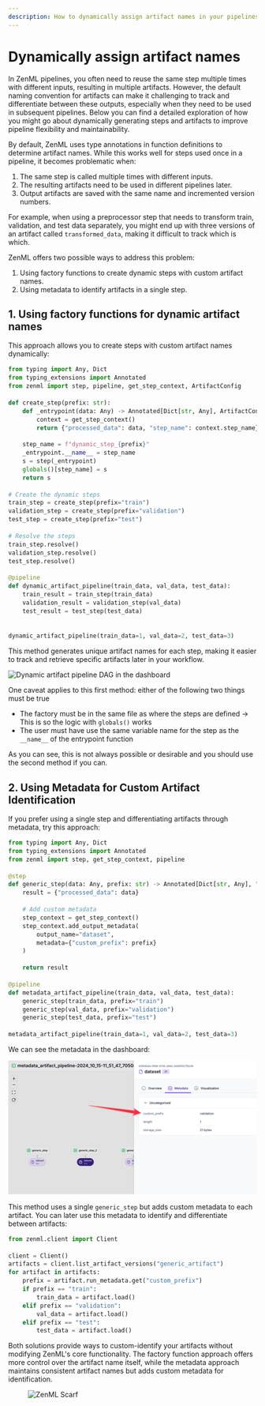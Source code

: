 ```yaml
---
description: How to dynamically assign artifact names in your pipelines.
---
```


# Dynamically assign artifact names

In ZenML pipelines, you often need to reuse the same step multiple times with
different inputs, resulting in multiple artifacts. However, the default naming
convention for artifacts can make it challenging to track and differentiate
between these outputs, especially when they need to be used in subsequent
pipelines. Below you can find a detailed exploration of how you might go about dynamically generating steps and artifacts to improve pipeline
flexibility and maintainability.

By default, ZenML uses type annotations in function definitions to determine artifact names. While this works well for steps used once in a pipeline, it becomes problematic when:

1. The same step is called multiple times with different inputs.
2. The resulting artifacts need to be used in different pipelines later.
3. Output artifacts are saved with the same name and incremented version numbers.

For example, when using a preprocessor step that needs to transform train, validation, and test data separately, you might end up with three versions of an artifact called `transformed_data`, making it difficult to track which is which.

ZenML offers two possible ways to address this problem:

1. Using factory functions to create dynamic steps with custom artifact names.
2. Using metadata to identify artifacts in a single step.

## 1. Using factory functions for dynamic artifact names

This approach allows you to create steps with custom artifact names dynamically:

```python
from typing import Any, Dict
from typing_extensions import Annotated
from zenml import step, pipeline, get_step_context, ArtifactConfig

def create_step(prefix: str):
    def _entrypoint(data: Any) -> Annotated[Dict[str, Any], ArtifactConfig(name=f"{prefix}_artifact")]:
        context = get_step_context()
        return {"processed_data": data, "step_name": context.step_name}

    step_name = f"dynamic_step_{prefix}"
    _entrypoint.__name__ = step_name
    s = step(_entrypoint)
    globals()[step_name] = s
    return s

# Create the dynamic steps
train_step = create_step(prefix="train")
validation_step = create_step(prefix="validation")
test_step = create_step(prefix="test")

# Resolve the steps
train_step.resolve()
validation_step.resolve()
test_step.resolve()

@pipeline
def dynamic_artifact_pipeline(train_data, val_data, test_data):
    train_result = train_step(train_data)
    validation_result = validation_step(val_data)
    test_result = test_step(test_data)


dynamic_artifact_pipeline(train_data=1, val_data=2, test_data=3)
```

This method generates unique artifact names for each step, making it easier to
track and retrieve specific artifacts later in your workflow.

![Dynamic artifact pipeline DAG in the
dashboard](../../.gitbook/assets/dynamic_artifact_pipeline.png)

One caveat applies to this first method: either of the following two things must
be true

- The factory must be in the same file as where the steps are defined -> This is
  so the logic with `globals()` works
- The user must have use the same variable name for the step as the `__name__`
  of the entrypoint function

As you can see, this is not always possible or desirable and you should use
the second method if you can.

## 2. Using Metadata for Custom Artifact Identification

If you prefer using a single step and differentiating artifacts through metadata, try this approach:

```python
from typing import Any, Dict
from typing_extensions import Annotated
from zenml import step, get_step_context, pipeline

@step
def generic_step(data: Any, prefix: str) -> Annotated[Dict[str, Any], "dataset"]:
    result = {"processed_data": data}

    # Add custom metadata
    step_context = get_step_context()
    step_context.add_output_metadata(
        output_name="dataset",
        metadata={"custom_prefix": prefix}
    )

    return result

@pipeline
def metadata_artifact_pipeline(train_data, val_data, test_data):
    generic_step(train_data, prefix="train")
    generic_step(val_data, prefix="validation")
    generic_step(test_data, prefix="test")

metadata_artifact_pipeline(train_data=1, val_data=2, test_data=3)
```

We can see the metadata in the dashboard:

![Metadata visible in the dashboard](../../.gitbook/assets/metadata_artifact_pipeline.png)

This method uses a single `generic_step` but adds custom metadata to each artifact. You can later use this metadata to identify and differentiate between artifacts:

```python
from zenml.client import Client

client = Client()
artifacts = client.list_artifact_versions("generic_artifact")
for artifact in artifacts:
    prefix = artifact.run_metadata.get("custom_prefix")
    if prefix == "train":
        train_data = artifact.load()
    elif prefix == "validation":
        val_data = artifact.load()
    elif prefix == "test":
        test_data = artifact.load()
```

Both solutions provide ways to custom-identify your artifacts without modifying
ZenML's core functionality. The factory function approach offers more control
over the artifact name itself, while the metadata approach maintains consistent
artifact names but adds custom metadata for identification.

<!-- For scarf -->
<figure><img alt="ZenML Scarf" referrerpolicy="no-referrer-when-downgrade" src="https://static.scarf.sh/a.png?x-pxid=f0b4f458-0a54-4fcd-aa95-d5ee424815bc" /></figure>


